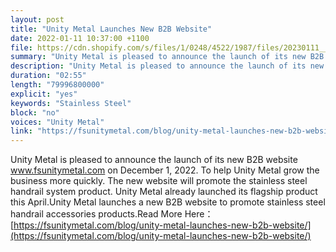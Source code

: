 ```yaml
---
layout: post
title: "Unity Metal Launches New B2B Website"
date: 2022-01-11 10:37:00 +1100
file: https://cdn.shopify.com/s/files/1/0248/4522/1987/files/20230111__fsun_1.mp3?v=1673836722
summary: "Unity Metal is pleased to announce the launch of its new B2B website www.fsunitymetal.com on December 1, 2022. To help Unity Metal grow the business more quickly. The new website will promote the stainless steel handrail system product. Unity Metal already launched its flagship product this April.Unity Metal launches a new B2B website to promote stainless steel handrail accessories products."
description: "Unity Metal is pleased to announce the launch of its new B2B website www.fsunitymetal.com on December 1, 2022. To help Unity Metal grow the business more quickly. The new website will promote the stainless steel handrail system product. Unity Metal already launched its flagship product this April.Unity Metal launches a new B2B website to promote stainless steel handrail accessories products.Read More Here:<a href='https://fsunitymetal.com/blog/unity-metal-launches-new-b2b-website/'>https://fsunitymetal.com/blog/unity-metal-launches-new-b2b-website/</a>"
duration: "02:55"
length: "79996800000"
explicit: "yes"
keywords: "Stainless Steel"
block: "no"
voices: "Unity Metal"
link: "https://fsunitymetal.com/blog/unity-metal-launches-new-b2b-website/"
---
```


Unity Metal is pleased to announce the launch of its new B2B website www.fsunitymetal.com on December 1, 2022. To help Unity Metal grow the business more quickly. The new website will promote the stainless steel handrail system product. Unity Metal already launched its flagship product this April.Unity Metal launches a new B2B website to promote stainless steel handrail accessories products.Read More Here：[https://fsunitymetal.com/blog/unity-metal-launches-new-b2b-website/](https://fsunitymetal.com/blog/unity-metal-launches-new-b2b-website/)
